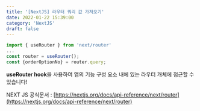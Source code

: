 ```yaml
---
title: '[NextJS] 라우터 쿼리 값 가져오기'
date: 2022-01-22 15:39:00
category: 'NextJS'
draft: false
---
```


```jsx
import { useRouter } from 'next/router'
...
const router = useRouter();
const {orderOptionNo} = router.query;
```


**useRouter hook**을 사용하여 앱의 기능 구성 요소 내에 있는 라우터 개체에 접근할 수 있습니다!


NEXT JS 공식문서 :
[https://nextjs.org/docs/api-reference/next/router](https://nextjs.org/docs/api-reference/next/router)